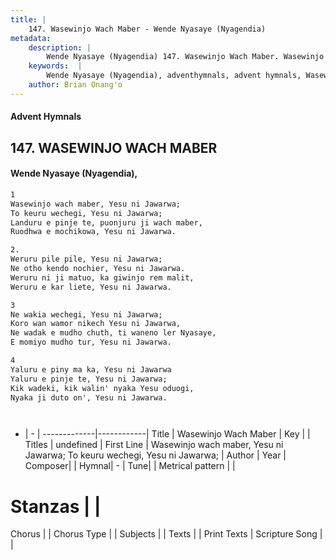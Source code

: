 ```yaml
---
title: |
    147. Wasewinjo Wach Maber - Wende Nyasaye (Nyagendia)
metadata:
    description: |
        Wende Nyasaye (Nyagendia) 147. Wasewinjo Wach Maber. Wasewinjo wach maber, Yesu ni Jawarwa;  To keuru wechegi, Yesu ni Jawarwa; Landuru e pinje te, puonjuru ji wach maber,  Ruodhwa e mochikowa, Yesu ni Jawarwa.  2. Weruru pile pile, Yesu ni Jawarwa; Ne otho kendo nochier, Yesu ni Jawarwa. Weruru ni ji matuo, ka giwinjo rem malit, Weruru e kar liete, Yesu ni Jawarwa.  
    keywords:  |
        Wende Nyasaye (Nyagendia), adventhymnals, advent hymnals, Wasewinjo Wach Maber, Wasewinjo wach maber, Yesu ni Jawarwa;  To keuru wechegi, Yesu ni Jawarwa;. 
    author: Brian Onang'o
---
```


#### Advent Hymnals
## 147. WASEWINJO WACH MABER
####  Wende Nyasaye (Nyagendia),

```txt
1
Wasewinjo wach maber, Yesu ni Jawarwa; 
To keuru wechegi, Yesu ni Jawarwa;
Landuru e pinje te, puonjuru ji wach maber, 
Ruodhwa e mochikowa, Yesu ni Jawarwa.

2.
Weruru pile pile, Yesu ni Jawarwa;
Ne otho kendo nochier, Yesu ni Jawarwa.
Weruru ni ji matuo, ka giwinjo rem malit,
Weruru e kar liete, Yesu ni Jawarwa.

3
Ne wakia wechegi, Yesu ni Jawarwa; 
Koro wan wamor nikech Yesu ni Jawarwa, 
Ne wadak e mudho chuth, ti waneno ler Nyasaye, 
E momiyo mudho tur, Yesu ni Jawarwa.

4
Yaluru e piny ma ka, Yesu ni Jawarwa 
Yaluru e pinje te, Yesu ni Jawarwa; 
Kik wadeki, kik walin' nyaka Yesu oduogi, 
Nyaka ji duto on', Yesu ni Jawarwa.




```

- |   -  |
-------------|------------|
Title | Wasewinjo Wach Maber |
Key |  |
Titles | undefined |
First Line | Wasewinjo wach maber, Yesu ni Jawarwa;  To keuru wechegi, Yesu ni Jawarwa; |
Author | 
Year | 
Composer| |
Hymnal|  - |
Tune|  |
Metrical pattern | |
# Stanzas |  |
Chorus |  |
Chorus Type |  |
Subjects | |
Texts |  |
Print Texts | 
Scripture Song |  |
    
